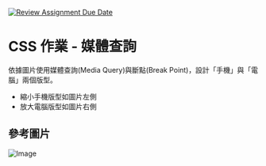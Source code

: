 [![Review Assignment Due Date](https://classroom.github.com/assets/deadline-readme-button-22041afd0340ce965d47ae6ef1cefeee28c7c493a6346c4f15d667ab976d596c.svg)](https://classroom.github.com/a/rrM5AgGe)
# CSS 作業 - 媒體查詢

依據圖片使用媒體查詢(Media Query)與斷點(Break Point)，設計「手機」與「電腦」兩個版型。

- 縮小手機版型如圖片左側
- 放大電腦版型如圖片右側

## 參考圖片

![Image](https://i.imgur.com/BKlGCxg.png)

